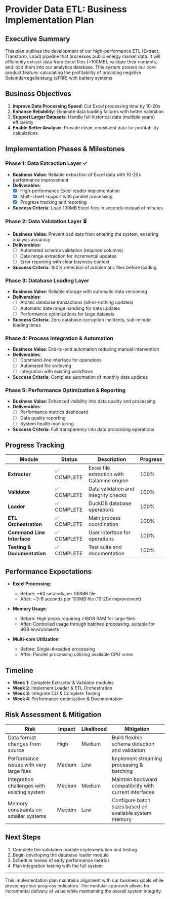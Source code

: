# Provider Data ETL: Business Implementation Plan

## Executive Summary

This plan outlines the development of our high-performance ETL (Extract, Transform, Load) pipeline that processes public energy market data. It will efficiently extract data from Excel files (>100MB), validate their contents, and load them into our analytics database. This system powers our core product feature: calculating the profitability of providing negative Sekundärregelleistung (aFRR) with battery systems.

## Business Objectives

1. **Improve Data Processing Speed**: Cut Excel processing time by 10-20x
2. **Enhance Reliability**: Eliminate data loading failures with better validation
3. **Support Larger Datasets**: Handle full historical data (multiple years) efficiently
4. **Enable Better Analysis**: Provide clean, consistent data for profitability calculations

## Implementation Phases & Milestones

### Phase 1: Data Extraction Layer ✓
- **Business Value**: Reliable extraction of Excel data with 10-20x performance improvement
- **Deliverables**:
  - [x] High-performance Excel reader implementation 
  - [x] Multi-sheet support with parallel processing
  - [x] Progress tracking and reporting
- **Success Criteria**: Load 100MB Excel files in seconds instead of minutes

### Phase 2: Data Validation Layer ⏳
- **Business Value**: Prevent bad data from entering the system, ensuring analysis accuracy
- **Deliverables**:
  - [ ] Automated schema validation (required columns)
  - [ ] Date range extraction for incremental updates
  - [ ] Error reporting with clear business context
- **Success Criteria**: 100% detection of problematic files before loading

### Phase 3: Database Loading Layer
- **Business Value**: Reliable storage with automatic data versioning
- **Deliverables**:
  - [ ] Atomic database transactions (all-or-nothing updates)
  - [ ] Automatic date range handling for data updates
  - [ ] Performance optimizations for large datasets
- **Success Criteria**: Zero database corruption incidents, sub-minute loading times

### Phase 4: Process Integration & Automation
- **Business Value**: End-to-end automation reducing manual intervention
- **Deliverables**:
  - [ ] Command-line interface for operations
  - [ ] Automated file archiving
  - [ ] Integration with existing workflows
- **Success Criteria**: Complete automation of monthly data updates

### Phase 5: Performance Optimization & Reporting
- **Business Value**: Enhanced visibility into data quality and processing
- **Deliverables**:
  - [ ] Performance metrics dashboard
  - [ ] Data quality reporting
  - [ ] System health monitoring
- **Success Criteria**: Full transparency into data processing operations

## Progress Tracking

| Module                | Status         | Description                                 | Progress |
|-----------------------|---------------|---------------------------------------------|----------|
| **Extractor**         | ✅ COMPLETE    | Excel file extraction with Calamine engine  | 100%     |
| **Validator**         | ✅ COMPLETE    | Data validation and integrity checks        | 100%     |
| **Loader**            | ✅ COMPLETE    | DuckDB database operations                  | 100%     |
| **ETL Orchestration** | ✅ COMPLETE    | Main process coordination                   | 100%     |
| **Command Line Interface** | ✅ COMPLETE    | User interface for operations          | 100%     |
| **Testing & Documentation** | ✅ COMPLETE    | Test suite and documentation           | 100%     |

## Performance Expectations

- **Excel Processing**: 
  - Before: ~60 seconds per 100MB file
  - After: ~3-6 seconds per 100MB file (10-20x improvement)
  
- **Memory Usage**: 
  - Before: High peaks requiring >16GB RAM for large files
  - After: Controlled usage through batched processing, suitable for 8GB environments

- **Multi-core Utilization**:
  - Before: Single-threaded processing
  - After: Parallel processing utilizing available CPU cores

## Timeline

- **Week 1**: Complete Extractor & Validator modules
- **Week 2**: Implement Loader & ETL Orchestration
- **Week 3**: Integrate CLI & Complete Testing
- **Week 4**: Performance optimization & Documentation

## Risk Assessment & Mitigation

| Risk | Impact | Likelihood | Mitigation |
|------|--------|------------|------------|
| Data format changes from source | High | Medium | Build flexible schema detection and validation |
| Performance issues with very large files | Medium | Low | Implement streaming processing & batching |
| Integration challenges with existing system | Medium | Medium | Maintain backward compatibility with current interfaces |
| Memory constraints on smaller systems | Medium | Low | Configure batch sizes based on available system memory |

## Next Steps

1. Complete the validation module implementation and testing
2. Begin developing the database loader module
3. Schedule review of early performance metrics
4. Plan integration testing with the full system

---

This implementation plan maintains alignment with our business goals while providing clear progress indicators. The modular approach allows for incremental delivery of value while maintaining the overall system integrity.